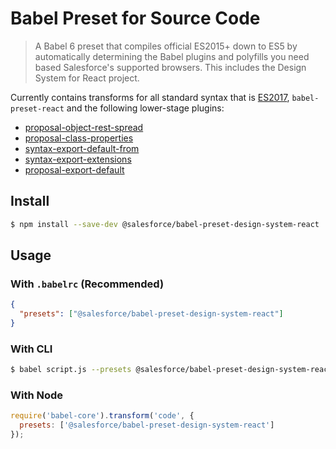 # Babel Preset for Source Code

> A Babel 6 preset that compiles official ES2015+ down to ES5 by automatically determining the Babel plugins and polyfills you need based Salesforce's supported browsers. This includes the Design System for React project.

Currently contains transforms for all standard syntax that is [ES2017](https://tc39.github.io/ecma262/), `babel-preset-react` and the following lower-stage plugins:

* [proposal-object-rest-spread](https://github.com/tc39/proposal-object-rest-spread)
* [proposal-class-properties](https://github.com/tc39/proposal-class-public-fields)
* [syntax-export-default-from](https://github.com/tc39/proposal-export-default-from)
* [syntax-export-extensions](https://babeljs.io/docs/plugins/syntax-export-extensions/)
* [proposal-export-default](https://github.com/tc39/proposal-export-default-from)

## Install

```sh
$ npm install --save-dev @salesforce/babel-preset-design-system-react
```

## Usage

### With `.babelrc` (Recommended)

```json
{
  "presets": ["@salesforce/babel-preset-design-system-react"]
}
```

### With CLI

```sh
$ babel script.js --presets @salesforce/babel-preset-design-system-react
```

### With Node

```javascript
require('babel-core').transform('code', {
  presets: ['@salesforce/babel-preset-design-system-react']
});
```
